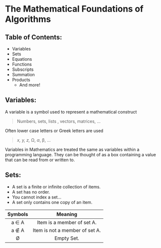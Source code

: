 # The Mathematical Foundations of Algorithms

## Table of Contents:

 - Variables
 - Sets
 - Equations
 - Functions
 - Subscripts
 - Summation
 - Products
	 - And more!

## Variables:
A variable is a symbol used to represent a mathematical construct
> Numbers, sets, lists , vectors, matrices, …

Often lower case letters or Greek letters are used
> *x, y, z,* Ω, *α*, β, …

Variables in Mathematics are treated the same as variables within a programming language. They can be thought of as a box containing a value that can be read from or written to.

## Sets:

 - A set is a finite or infinite collection of items.
 - A set has no order.
 - You cannot index a set… 
 - A set only contains one copy of an item.

Symbols | Meaning
:--------: | :-----:
a ∈ A | Item is a member of set A.
a ∉ A | Item is not a member of set A.
Ø | Empty Set.

